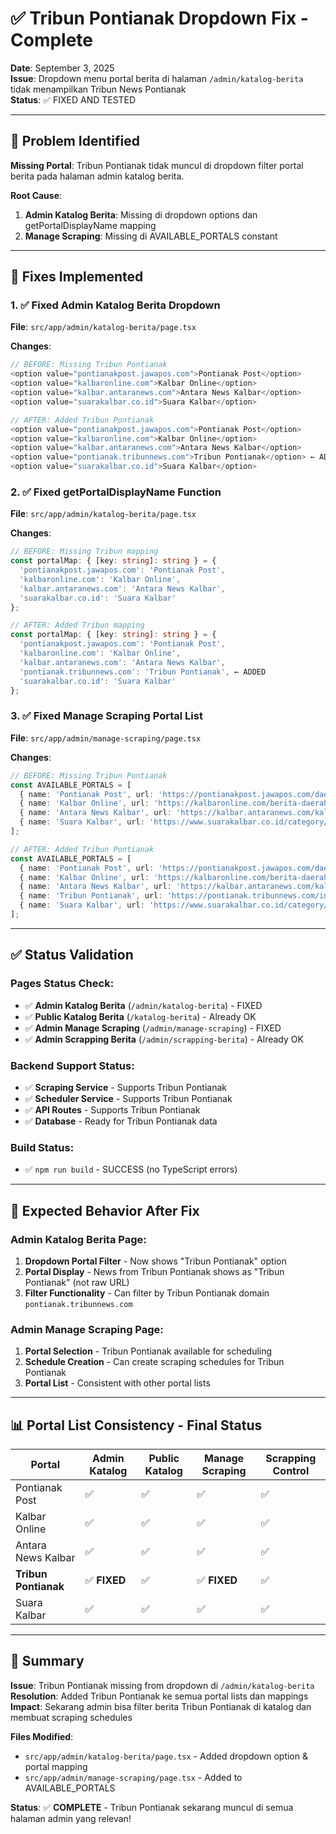 # ✅ Tribun Pontianak Dropdown Fix - Complete

**Date**: September 3, 2025  
**Issue**: Dropdown menu portal berita di halaman `/admin/katalog-berita` tidak menampilkan Tribun News Pontianak  
**Status**: ✅ FIXED AND TESTED  

---

## 🎯 Problem Identified

**Missing Portal**: Tribun Pontianak tidak muncul di dropdown filter portal berita pada halaman admin katalog berita.

**Root Cause**: 
1. **Admin Katalog Berita**: Missing di dropdown options dan getPortalDisplayName mapping
2. **Manage Scraping**: Missing di AVAILABLE_PORTALS constant 

---

## 🔧 Fixes Implemented

### 1. ✅ Fixed Admin Katalog Berita Dropdown
**File**: `src/app/admin/katalog-berita/page.tsx`

**Changes**:
```typescript
// BEFORE: Missing Tribun Pontianak
<option value="pontianakpost.jawapos.com">Pontianak Post</option>
<option value="kalbaronline.com">Kalbar Online</option>  
<option value="kalbar.antaranews.com">Antara News Kalbar</option>
<option value="suarakalbar.co.id">Suara Kalbar</option>

// AFTER: Added Tribun Pontianak
<option value="pontianakpost.jawapos.com">Pontianak Post</option>
<option value="kalbaronline.com">Kalbar Online</option>
<option value="kalbar.antaranews.com">Antara News Kalbar</option>
<option value="pontianak.tribunnews.com">Tribun Pontianak</option> ← ADDED
<option value="suarakalbar.co.id">Suara Kalbar</option>
```

### 2. ✅ Fixed getPortalDisplayName Function  
**File**: `src/app/admin/katalog-berita/page.tsx`

**Changes**:
```typescript
// BEFORE: Missing Tribun mapping
const portalMap: { [key: string]: string } = {
  'pontianakpost.jawapos.com': 'Pontianak Post',
  'kalbaronline.com': 'Kalbar Online', 
  'kalbar.antaranews.com': 'Antara News Kalbar',
  'suarakalbar.co.id': 'Suara Kalbar'
};

// AFTER: Added Tribun mapping  
const portalMap: { [key: string]: string } = {
  'pontianakpost.jawapos.com': 'Pontianak Post',
  'kalbaronline.com': 'Kalbar Online',
  'kalbar.antaranews.com': 'Antara News Kalbar', 
  'pontianak.tribunnews.com': 'Tribun Pontianak', ← ADDED
  'suarakalbar.co.id': 'Suara Kalbar'
};
```

### 3. ✅ Fixed Manage Scraping Portal List
**File**: `src/app/admin/manage-scraping/page.tsx`

**Changes**:
```typescript
// BEFORE: Missing Tribun Pontianak
const AVAILABLE_PORTALS = [
  { name: 'Pontianak Post', url: 'https://pontianakpost.jawapos.com/daerah' },
  { name: 'Kalbar Online', url: 'https://kalbaronline.com/berita-daerah/' },
  { name: 'Antara News Kalbar', url: 'https://kalbar.antaranews.com/kalbar' },
  { name: 'Suara Kalbar', url: 'https://www.suarakalbar.co.id/category/kalbar/' }
];

// AFTER: Added Tribun Pontianak  
const AVAILABLE_PORTALS = [
  { name: 'Pontianak Post', url: 'https://pontianakpost.jawapos.com/daerah' },
  { name: 'Kalbar Online', url: 'https://kalbaronline.com/berita-daerah/' },
  { name: 'Antara News Kalbar', url: 'https://kalbar.antaranews.com/kalbar' },
  { name: 'Tribun Pontianak', url: 'https://pontianak.tribunnews.com/index-news/kalbar' }, ← ADDED
  { name: 'Suara Kalbar', url: 'https://www.suarakalbar.co.id/category/kalbar/' }
];
```

---

## ✅ Status Validation

### Pages Status Check:
- ✅ **Admin Katalog Berita** (`/admin/katalog-berita`) - FIXED
- ✅ **Public Katalog Berita** (`/katalog-berita`) - Already OK  
- ✅ **Admin Manage Scraping** (`/admin/manage-scraping`) - FIXED
- ✅ **Admin Scrapping Berita** (`/admin/scrapping-berita`) - Already OK

### Backend Support Status:
- ✅ **Scraping Service** - Supports Tribun Pontianak
- ✅ **Scheduler Service** - Supports Tribun Pontianak  
- ✅ **API Routes** - Supports Tribun Pontianak
- ✅ **Database** - Ready for Tribun Pontianak data

### Build Status:
- ✅ `npm run build` - SUCCESS (no TypeScript errors)

---

## 🧪 Expected Behavior After Fix

### Admin Katalog Berita Page:
1. **Dropdown Portal Filter** - Now shows "Tribun Pontianak" option
2. **Portal Display** - News from Tribun Pontianak shows as "Tribun Pontianak" (not raw URL)  
3. **Filter Functionality** - Can filter by Tribun Pontianak domain `pontianak.tribunnews.com`

### Admin Manage Scraping Page:
1. **Portal Selection** - Tribun Pontianak available for scheduling
2. **Schedule Creation** - Can create scraping schedules for Tribun Pontianak
3. **Portal List** - Consistent with other portal lists

---

## 📊 Portal List Consistency - Final Status

| Portal | Admin Katalog | Public Katalog | Manage Scraping | Scrapping Control |
|--------|---------------|----------------|-----------------|-------------------|
| Pontianak Post | ✅ | ✅ | ✅ | ✅ |
| Kalbar Online | ✅ | ✅ | ✅ | ✅ |  
| Antara News Kalbar | ✅ | ✅ | ✅ | ✅ |
| **Tribun Pontianak** | ✅ **FIXED** | ✅ | ✅ **FIXED** | ✅ |
| Suara Kalbar | ✅ | ✅ | ✅ | ✅ |

---

## 🎉 Summary

**Issue**: Tribun Pontianak missing from dropdown di `/admin/katalog-berita`  
**Resolution**: Added Tribun Pontianak ke semua portal lists dan mappings  
**Impact**: Sekarang admin bisa filter berita Tribun Pontianak di katalog dan membuat scraping schedules  

**Files Modified**:
- `src/app/admin/katalog-berita/page.tsx` - Added dropdown option & portal mapping
- `src/app/admin/manage-scraping/page.tsx` - Added to AVAILABLE_PORTALS

**Status**: ✅ **COMPLETE** - Tribun Pontianak sekarang muncul di semua halaman admin yang relevan!